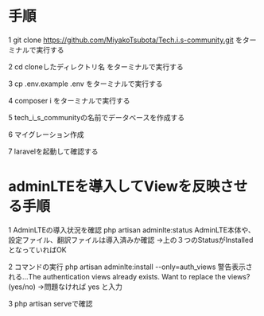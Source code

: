 
# 手順

1 git clone https://github.com/MiyakoTsubota/Tech.i.s-community.git をターミナルで実行する

2 cd cloneしたディレクトリ名 をターミナルで実行する

3 cp .env.example .env をターミナルで実行する

4 composer i をターミナルで実行する

5 tech_i_s_communityの名前でデータベースを作成する

6 マイグレーション作成

7 laravelを起動して確認する


# adminLTEを導入してViewを反映させる手順

1 AdminLTEの導入状況を確認 php artisan adminlte:status
  AdminLTE本体や、設定ファイル、翻訳ファイルは導入済みか確認
  →上の３つのStatusがInstalledとなっていればOK

2 コマンドの実行 php artisan adminlte:install --only=auth_views
  警告表示される...The authentication views already exists. Want to replace the views? (yes/no)
  →問題なければ yes と入力

3 php artisan serveで確認